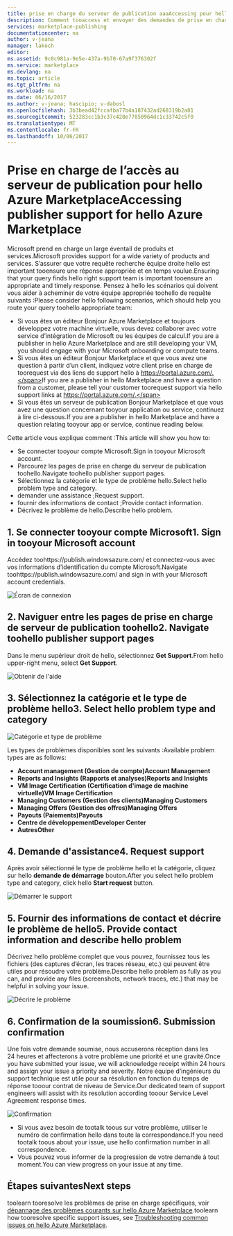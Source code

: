 ```yaml
---
title: prise en charge du serveur de publication aaaAccessing pour hello Azure Marketplace | Documents Microsoft
description: Comment tooaccess et envoyer des demandes de prise en charge de serveur de publication pour hello Azure Marketplace
services: marketplace-publishing
documentationcenter: na
author: v-jeana
manager: lakoch
editor: 
ms.assetid: 9c0c981a-9e5e-437a-9b70-67a9f376302f
ms.service: marketplace
ms.devlang: na
ms.topic: article
ms.tgt_pltfrm: na
ms.workload: na
ms.date: 06/16/2017
ms.author: v-jeana; hascipio; v-dabosl
ms.openlocfilehash: 3b3bead42fccafba77b4a187432ad268319b2a81
ms.sourcegitcommit: 523283cc1b3c37c428e77850964dc1c33742c5f0
ms.translationtype: MT
ms.contentlocale: fr-FR
ms.lasthandoff: 10/06/2017
---
```

# <a name="accessing-publisher-support-for-hello-azure-marketplace"></a><span data-ttu-id="21348-103">Prise en charge de l’accès au serveur de publication pour hello Azure Marketplace</span><span class="sxs-lookup"><span data-stu-id="21348-103">Accessing publisher support for hello Azure Marketplace</span></span>
<span data-ttu-id="21348-104">Microsoft prend en charge un large éventail de produits et services.</span><span class="sxs-lookup"><span data-stu-id="21348-104">Microsoft provides support for a wide variety of products and services.</span></span> <span data-ttu-id="21348-105">S’assurer que votre requête recherche équipe droite hello est important tooensure une réponse appropriée et en temps voulue.</span><span class="sxs-lookup"><span data-stu-id="21348-105">Ensuring that your query finds hello right support team is important tooensure an appropriate and timely response.</span></span> <span data-ttu-id="21348-106">Pensez à hello les scénarios qui doivent vous aider à acheminer de votre équipe appropriée toohello de requête suivants :</span><span class="sxs-lookup"><span data-stu-id="21348-106">Please consider hello following scenarios, which should help you route your query toohello appropriate team:</span></span>

* <span data-ttu-id="21348-107">Si vous êtes un éditeur Bonjour Azure Marketplace et toujours développez votre machine virtuelle, vous devez collaborer avec votre service d’intégration de Microsoft ou les équipes de calcul.</span><span class="sxs-lookup"><span data-stu-id="21348-107">If you are a publisher in hello Azure Marketplace and are still developing your VM, you should engage with your Microsoft onboarding or compute teams.</span></span>
* <span data-ttu-id="21348-108">Si vous êtes un éditeur Bonjour Marketplace et que vous avez une question à partir d’un client, indiquez votre client prise en charge de toorequest via des liens de support hello à https://portal.azure.com/.</span><span class="sxs-lookup"><span data-stu-id="21348-108">If you are a publisher in hello Marketplace and have a question from a customer, please tell your customer toorequest support via hello support links at https://portal.azure.com/.</span></span>
* <span data-ttu-id="21348-109">Si vous êtes un serveur de publication Bonjour Marketplace et que vous avez une question concernant tooyour application ou service, continuez à lire ci-dessous.</span><span class="sxs-lookup"><span data-stu-id="21348-109">If you are a publisher in hello Marketplace and have a question relating tooyour app or service, continue reading below.</span></span>

<span data-ttu-id="21348-110">Cette article vous explique comment :</span><span class="sxs-lookup"><span data-stu-id="21348-110">This article will show you how to:</span></span>

* <span data-ttu-id="21348-111">Se connecter tooyour compte Microsoft.</span><span class="sxs-lookup"><span data-stu-id="21348-111">Sign in tooyour Microsoft account.</span></span>
* <span data-ttu-id="21348-112">Parcourez les pages de prise en charge du serveur de publication toohello.</span><span class="sxs-lookup"><span data-stu-id="21348-112">Navigate toohello publisher support pages.</span></span>
* <span data-ttu-id="21348-113">Sélectionnez la catégorie et le type de problème hello.</span><span class="sxs-lookup"><span data-stu-id="21348-113">Select hello problem type and category.</span></span>
* <span data-ttu-id="21348-114">demander une assistance ;</span><span class="sxs-lookup"><span data-stu-id="21348-114">Request support.</span></span>
* <span data-ttu-id="21348-115">fournir des informations de contact ;</span><span class="sxs-lookup"><span data-stu-id="21348-115">Provide contact information.</span></span>
* <span data-ttu-id="21348-116">Décrivez le problème de hello.</span><span class="sxs-lookup"><span data-stu-id="21348-116">Describe hello problem.</span></span>

## <a name="1-sign-in-tooyour-microsoft-account"></a><span data-ttu-id="21348-117">1. Se connecter tooyour compte Microsoft</span><span class="sxs-lookup"><span data-stu-id="21348-117">1. Sign in tooyour Microsoft account</span></span>
<span data-ttu-id="21348-118">Accédez toohttps://publish.windowsazure.com/ et connectez-vous avec vos informations d’identification du compte Microsoft.</span><span class="sxs-lookup"><span data-stu-id="21348-118">Navigate toohttps://publish.windowsazure.com/ and sign in with your Microsoft account credentials.</span></span>

  ![Écran de connexion][1]

## <a name="2-navigate-toohello-publisher-support-pages"></a><span data-ttu-id="21348-120">2. Naviguer entre les pages de prise en charge de serveur de publication toohello</span><span class="sxs-lookup"><span data-stu-id="21348-120">2. Navigate toohello publisher support pages</span></span>
<span data-ttu-id="21348-121">Dans le menu supérieur droit de hello, sélectionnez **Get Support**.</span><span class="sxs-lookup"><span data-stu-id="21348-121">From hello upper-right menu, select **Get Support**.</span></span>

  ![Obtenir de l'aide][2]

## <a name="3-select-hello-problem-type-and-category"></a><span data-ttu-id="21348-123">3. Sélectionnez la catégorie et le type de problème hello</span><span class="sxs-lookup"><span data-stu-id="21348-123">3. Select hello problem type and category</span></span>
![Catégorie et type de problème][3]

<span data-ttu-id="21348-125">Les types de problèmes disponibles sont les suivants :</span><span class="sxs-lookup"><span data-stu-id="21348-125">Available problem types are as follows:</span></span>

* <span data-ttu-id="21348-126">**Account management (Gestion de compte)**</span><span class="sxs-lookup"><span data-stu-id="21348-126">**Account Management**</span></span>
* <span data-ttu-id="21348-127">**Reports and Insights (Rapports et analyses)**</span><span class="sxs-lookup"><span data-stu-id="21348-127">**Reports and Insights**</span></span>
* <span data-ttu-id="21348-128">**VM Image Certification (Certification d'image de machine virtuelle)**</span><span class="sxs-lookup"><span data-stu-id="21348-128">**VM Image Certification**</span></span>
* <span data-ttu-id="21348-129">**Managing Customers (Gestion des clients)**</span><span class="sxs-lookup"><span data-stu-id="21348-129">**Managing Customers**</span></span>
* <span data-ttu-id="21348-130">**Managing Offers (Gestion des offres)**</span><span class="sxs-lookup"><span data-stu-id="21348-130">**Managing Offers**</span></span>
* <span data-ttu-id="21348-131">**Payouts (Paiements)**</span><span class="sxs-lookup"><span data-stu-id="21348-131">**Payouts**</span></span>
* <span data-ttu-id="21348-132">**Centre de développement**</span><span class="sxs-lookup"><span data-stu-id="21348-132">**Developer Center**</span></span>
* <span data-ttu-id="21348-133">**Autres**</span><span class="sxs-lookup"><span data-stu-id="21348-133">**Other**</span></span>

## <a name="4-request-support"></a><span data-ttu-id="21348-134">4. Demande d'assistance</span><span class="sxs-lookup"><span data-stu-id="21348-134">4. Request support</span></span>
<span data-ttu-id="21348-135">Après avoir sélectionné le type de problème hello et la catégorie, cliquez sur hello **demande de démarrage** bouton.</span><span class="sxs-lookup"><span data-stu-id="21348-135">After you select hello problem type and category, click hello **Start request** button.</span></span>

![Démarrer le support][4]

## <a name="5-provide-contact-information-and-describe-hello-problem"></a><span data-ttu-id="21348-137">5. Fournir des informations de contact et décrire le problème de hello</span><span class="sxs-lookup"><span data-stu-id="21348-137">5. Provide contact information and describe hello problem</span></span>
<span data-ttu-id="21348-138">Décrivez hello problème complet que vous pouvez, fournissez tous les fichiers (des captures d’écran, les traces réseau, etc.) qui peuvent être utiles pour résoudre votre problème.</span><span class="sxs-lookup"><span data-stu-id="21348-138">Describe hello problem as fully as you can, and provide any files (screenshots, network traces, etc.) that may be helpful in solving your issue.</span></span>

![Décrire le problème][5]

## <a name="6-submission-confirmation"></a><span data-ttu-id="21348-140">6. Confirmation de la soumission</span><span class="sxs-lookup"><span data-stu-id="21348-140">6. Submission confirmation</span></span>
<span data-ttu-id="21348-141">Une fois votre demande soumise, nous accuserons réception dans les 24 heures et affecterons à votre problème une priorité et une gravité.</span><span class="sxs-lookup"><span data-stu-id="21348-141">Once you have submitted your issue, we will acknowledge receipt within 24 hours and assign your issue a priority and severity.</span></span> <span data-ttu-id="21348-142">Notre équipe d’ingénieurs du support technique est utile pour sa résolution en fonction du temps de réponse tooour contrat de niveau de Service.</span><span class="sxs-lookup"><span data-stu-id="21348-142">Our dedicated team of support engineers will assist with its resolution according tooour Service Level Agreement response times.</span></span>

![Confirmation][6]

* <span data-ttu-id="21348-144">Si vous avez besoin de tootalk toous sur votre problème, utiliser le numéro de confirmation hello dans toute la correspondance.</span><span class="sxs-lookup"><span data-stu-id="21348-144">If you need tootalk toous about your issue, use hello confirmation number in all correspondence.</span></span>
* <span data-ttu-id="21348-145">Vous pouvez vous informer de la progression de votre demande à tout moment.</span><span class="sxs-lookup"><span data-stu-id="21348-145">You can view progress on your issue at any time.</span></span>

## <a name="next-steps"></a><span data-ttu-id="21348-146">Étapes suivantes</span><span class="sxs-lookup"><span data-stu-id="21348-146">Next steps</span></span>
<span data-ttu-id="21348-147">toolearn tooresolve les problèmes de prise en charge spécifiques, voir [dépannage des problèmes courants sur hello Azure Marketplace](marketplace-publishing-support-common-issues.md).</span><span class="sxs-lookup"><span data-stu-id="21348-147">toolearn how tooresolve specific support issues, see [Troubleshooting common issues on hello Azure Marketplace](marketplace-publishing-support-common-issues.md).</span></span>

[1]: ./media/marketplace-publishing-get-publisher-support/step1.png
[2]: ./media/marketplace-publishing-get-publisher-support/step2.png
[3]: ./media/marketplace-publishing-get-publisher-support/step3.png
[4]: ./media/marketplace-publishing-get-publisher-support/step4.png
[5]: ./media/marketplace-publishing-get-publisher-support/step5.png
[6]: ./media/marketplace-publishing-get-publisher-support/step6.png
